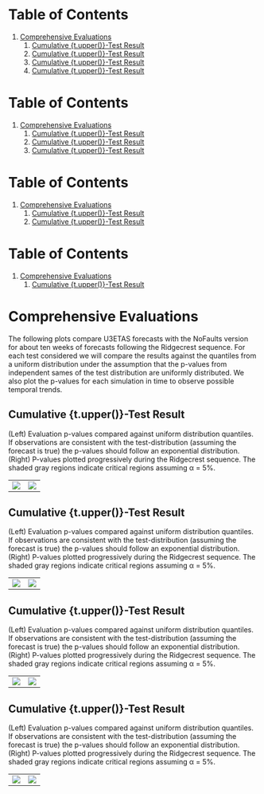 # Table of Contents
1. [Comprehensive Evaluations](#comprehensive_evaluations)
   1. [Cumulative {t.upper()}-Test Result](#cumulative_{t.upper()}-test_result)
   1. [Cumulative {t.upper()}-Test Result](#cumulative_{t.upper()}-test_result)
   1. [Cumulative {t.upper()}-Test Result](#cumulative_{t.upper()}-test_result)
   1. [Cumulative {t.upper()}-Test Result](#cumulative_{t.upper()}-test_result)
# Table of Contents
1. [Comprehensive Evaluations](#comprehensive_evaluations)
   1. [Cumulative {t.upper()}-Test Result](#cumulative_{t.upper()}-test_result)
   1. [Cumulative {t.upper()}-Test Result](#cumulative_{t.upper()}-test_result)
   1. [Cumulative {t.upper()}-Test Result](#cumulative_{t.upper()}-test_result)
# Table of Contents
1. [Comprehensive Evaluations](#comprehensive_evaluations)
   1. [Cumulative {t.upper()}-Test Result](#cumulative_{t.upper()}-test_result)
   1. [Cumulative {t.upper()}-Test Result](#cumulative_{t.upper()}-test_result)
# Table of Contents
1. [Comprehensive Evaluations](#comprehensive_evaluations)
   1. [Cumulative {t.upper()}-Test Result](#cumulative_{t.upper()}-test_result)
# Comprehensive Evaluations <a name="comprehensive_evaluations"></a>

The following plots compare U3ETAS forecasts with the NoFaults version for about ten weeks of forecasts following the Ridgecrest sequence. For each test considered we will compare the results against the quantiles from a uniform distribution under the assumption that the p-values from independent sames of the test distribution are uniformly distributed. We also plot the p-values for each simulation in time to observe possible temporal trends.
## Cumulative {t.upper()}-Test Result  <a name="cumulative_{t.upper()}-test_result"></a>

(Left) Evaluation p-values compared against uniform distribution quantiles. If observations are consistent with the test-distribution (assuming the forecast is true) the p-values should follow an exponential distribution. (Right) P-values plotted progressively during the Ridgecrest sequence. The shaded gray regions indicate critical regions assuming α = 5%.

| | |
| --- | --- |
|  ![](plots/uniform_distr-n-test-mw_3p5.png.png) | ![](plots/cumulative-n-test_mw_3p5.png.png) |
## Cumulative {t.upper()}-Test Result  <a name="cumulative_{t.upper()}-test_result"></a>

(Left) Evaluation p-values compared against uniform distribution quantiles. If observations are consistent with the test-distribution (assuming the forecast is true) the p-values should follow an exponential distribution. (Right) P-values plotted progressively during the Ridgecrest sequence. The shaded gray regions indicate critical regions assuming α = 5%.

| | |
| --- | --- |
|  ![](plots/uniform_distr-m-test-mw_3p5.png.png) | ![](plots/cumulative-m-test_mw_3p5.png.png) |
## Cumulative {t.upper()}-Test Result  <a name="cumulative_{t.upper()}-test_result"></a>

(Left) Evaluation p-values compared against uniform distribution quantiles. If observations are consistent with the test-distribution (assuming the forecast is true) the p-values should follow an exponential distribution. (Right) P-values plotted progressively during the Ridgecrest sequence. The shaded gray regions indicate critical regions assuming α = 5%.

| | |
| --- | --- |
|  ![](plots/uniform_distr-l-test-mw_3p5.png.png) | ![](plots/cumulative-l-test_mw_3p5.png.png) |
## Cumulative {t.upper()}-Test Result  <a name="cumulative_{t.upper()}-test_result"></a>

(Left) Evaluation p-values compared against uniform distribution quantiles. If observations are consistent with the test-distribution (assuming the forecast is true) the p-values should follow an exponential distribution. (Right) P-values plotted progressively during the Ridgecrest sequence. The shaded gray regions indicate critical regions assuming α = 5%.

| | |
| --- | --- |
|  ![](plots/uniform_distr-s-test-mw_3p5.png.png) | ![](plots/cumulative-s-test_mw_3p5.png.png) |

